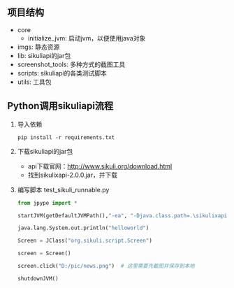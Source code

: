## 项目结构
+ core
    + initialize_jvm: 启动jvm，以便使用java对象
+ imgs: 静态资源
+ lib: sikuliapi的jar包
+ screenshot_tools: 多种方式的截图工具
+ scripts: sikuliapi的各类测试脚本
+ utils: 工具包

## Python调用sikuliapi流程

1. 导入依赖
   ```shell
   pip install -r requirements.txt
   ```
2. 下载sikuliapi的jar包
   
   + api下载官网：http://www.sikuli.org/download.html
   + 找到sikulixapi-2.0.0.jar，并下载

3. 编写脚本
   test_sikuli_runnable.py
   ```python
   from jpype import *
   
   startJVM(getDefaultJVMPath(),"-ea", "-Djava.class.path=.\sikulixapi.jar")  # 这里填入jar包的位置
   
   java.lang.System.out.println("helloworld")
   
   Screen = JClass("org.sikuli.script.Screen")
   
   screen = Screen()
   
   screen.click("D:/pic/news.png")  # 这里需要先截图并保存到本地
   
   shutdownJVM()
   ```
